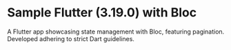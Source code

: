 # Sample Flutter (3.19.0) with Bloc
A Flutter app showcasing state management with Bloc, featuring pagination. Developed adhering to strict Dart guidelines.

